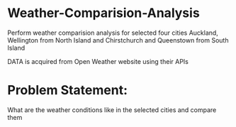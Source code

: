 # Weather-Comparision-Analysis

Perform weather comparision analysis for selected four cities Auckland, Wellington from North Island and Chirstchurch and Queenstown from South Island

DATA is acquired from Open Weather website using their APIs

# Problem Statement:
What are the weather conditions like in the selected cities and compare them
